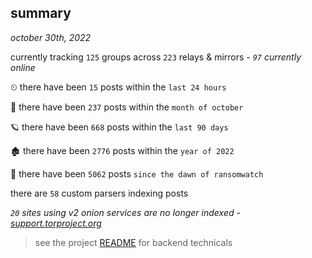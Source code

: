 
## summary
_october 30th, 2022_

currently tracking `125` groups across `223` relays & mirrors - _`97` currently online_

⏲ there have been `15` posts within the `last 24 hours`

🦈 there have been `237` posts within the `month of october`

🪐 there have been `668` posts within the `last 90 days`

🏚 there have been `2776` posts within the `year of 2022`

🦕 there have been `5062` posts `since the dawn of ransomwatch`

there are `58` custom parsers indexing posts

_`20` sites using v2 onion services are no longer indexed - [support.torproject.org](https://support.torproject.org/onionservices/v2-deprecation/)_

> see the project [README](https://github.com/joshhighet/ransomwatch#ransomwatch--) for backend technicals
